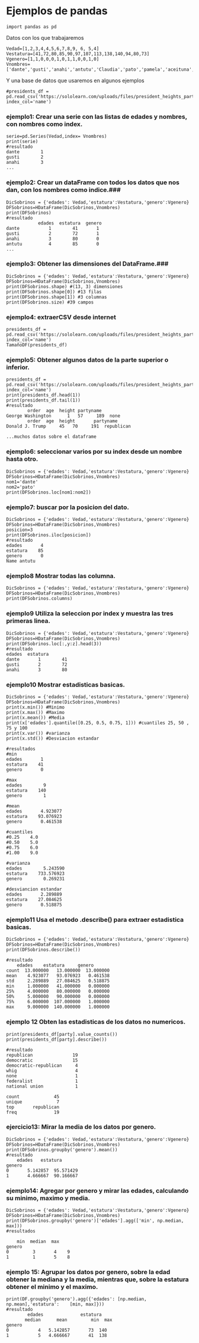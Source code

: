 # Ejemplos de pandas

    import pandas as pd

Datos con los que trabajaremos

    Vedad=[1,2,3,4,4,5,6,7,8,9, 6, 5,4]
    Vestatura=[41,72,80,85,90,97,107,113,138,140,94,80,73]
    Vgenero=[1,1,0,0,0,1,0,1,1,0,0,1,0]
    Vnombres=['dante','gusti','anahi','antutu','Claudia','pato','pamela','aceituna','pedro','rabito','javiera','cristobal','soraya']

Y una base de datos que usaremos en algunos ejemplos

    #presidents_df = pd.read_csv('https://sololearn.com/uploads/files/president_heights_party.csv', index_col='name')


### ejemplo1: Crear una serie con las listas de edades y nombres, con nombres como index.
    
    serie=pd.Series(Vedad,index= Vnombres)
    print(serie)
    #resultado
    dante        1
    gusti        2
    anahi        3
    ...


### ejemplo2: Crear un dataFrame con todos los datos que nos dan, con los nombres como indice.###

    DicSobrinos = {'edades': Vedad,'estatura':Vestatura,'genero':Vgenero}
    DFSobrinos=HDataFrame(DicSobrinos,Vnombres)
    print(DFSobrinos)
    #resultado
                edades  estatura  genero
    dante           1        41       1
    gusti           2        72       1
    anahi           3        80       0
    antutu          4        85       0
    ...


### ejemplo3: Obtener las dimensiones del DataFrame.###

	DicSobrinos = {'edades': Vedad,'estatura':Vestatura,'genero':Vgenero}
	DFSobrinos=HDataFrame(DicSobrinos,Vnombres)
	print(DFSobrinos.shape) #(13, 3) dimensiones
	print(DFSobrinos.shape[0]) #13 filas
	print(DFSobrinos.shape[1]) #3 columnas
	print(DFSobrinos.size) #39 campos


### ejemplo4: extraerCSV desde internet

	presidents_df = pd.read_csv('https://sololearn.com/uploads/files/president_heights_party.csv', index_col='name')
	TamañoDF(presidents_df)


### ejemplo5: Obtener algunos datos de la parte superior o inferior.

	presidents_df = pd.read_csv('https://sololearn.com/uploads/files/president_heights_party.csv', index_col='name')
	print(presidents_df.head(1))
	print(presidents_df.tail(1))
	#resultado
			order  age  height partyname
	George Washington      1   57     189  none
			order  age  height       partyname
	Donald J. Trump     45   70     191  republican

	...muchos datos sobre el dataframe

### ejemplo6: seleccionar varios por su index desde un nombre hasta otro.

	DicSobrinos = {'edades': Vedad,'estatura':Vestatura,'genero':Vgenero}
	DFSobrinos=HDataFrame(DicSobrinos,Vnombres)
	nom1='dante'
	nom2='pato'
	print(DFSobrinos.loc[nom1:nom2])

### ejemplo7: buscar por la posicion del dato.

	DicSobrinos = {'edades': Vedad,'estatura':Vestatura,'genero':Vgenero}
	DFSobrinos=HDataFrame(DicSobrinos,Vnombres)
	posicion=3
	print(DFSobrinos.iloc[posicion])
	#resultado
	edades       4
	estatura    85
	genero       0
	Name antutu

### ejemplo8 Mostrar todas las columna.

	DicSobrinos = {'edades': Vedad,'estatura':Vestatura,'genero':Vgenero}
	DFSobrinos=HDataFrame(DicSobrinos,Vnombres)
	print(DFSobrinos.columns)


### ejemplo9 Utiliza la seleccion por index y muestra las tres primeras linea.

	DicSobrinos = {'edades': Vedad,'estatura':Vestatura,'genero':Vgenero}
	DFSobrinos=HDataFrame(DicSobrinos,Vnombres)
	print(DFSobrinos.loc[:,y:z].head(3))
	#resultado
	edades  estatura
	dante       1        41
	gusti       2        72
	anahi       3        80

### ejemplo10 Mostrar estadisticas basicas.

	DicSobrinos = {'edades': Vedad,'estatura':Vestatura,'genero':Vgenero}
	DFSobrinos=HDataFrame(DicSobrinos,Vnombres)
	print(x.min()) #Minimo
	print(x.max()) #Maximo
	print(x.mean()) #Media
	print(x['edades'].quantile([0.25, 0.5, 0.75, 1])) #cuantiles 25, 50 , 75 y 100
	print(x.var()) #varianza
	print(x.std()) #Desviacion estandar
	
	#resultados
	#min
	edades       1
	estatura    41
	genero       0

	#max
	edades        9
	estatura    140
	genero        1

	#mean
	edades       4.923077
	estatura    93.076923
	genero       0.461538

	#cuantiles
	#0.25    4.0
	#0.50    5.0
	#0.75    6.0
	#1.00    9.0

	#varianza
	edades        5.243590
	estatura    733.576923
	genero        0.269231

	#desviancion estandar
	edades       2.289889
	estatura    27.084625
	genero       0.518875



### ejemplo11 Usa el metodo .describe() para extraer estadistica basicas.

	DicSobrinos = {'edades': Vedad,'estatura':Vestatura,'genero':Vgenero}
	DFSobrinos=HDataFrame(DicSobrinos,Vnombres)
	print(DFSobrinos.describe())
	
	#resultado
		edades    estatura     genero
	count  13.000000   13.000000  13.000000
	mean    4.923077   93.076923   0.461538
	std     2.289889   27.084625   0.518875
	min     1.000000   41.000000   0.000000
	25%     4.000000   80.000000   0.000000
	50%     5.000000   90.000000   0.000000
	75%     6.000000  107.000000   1.000000
	max     9.000000  140.000000   1.000000

### ejemplo 12 Obten las estadisticas de los datos no numericos.

	print(presidents_df[party].value_counts())
	print(presidents_df[party].describe())

	#resultado
	republican               19
	democratic               15
	democratic-republican     4
	whig                      4
	none                      1
	federalist                1
	national union            1

	count             45
	unique             7
	top       republican
	freq              19

### ejercicio13: Mirar la media de los datos por genero.

	DicSobrinos = {'edades': Vedad,'estatura':Vestatura,'genero':Vgenero}
	DFSobrinos=HDataFrame(DicSobrinos,Vnombres)
	print(DFSobrinos.groupby('genero').mean())
	#resultado
		edades   estatura
	genero
	0       5.142857  95.571429
	1       4.666667  90.166667

### ejemplo14: Agregar por genero y mirar las edades, calculando su minimo, maximo y media.

	DicSobrinos = {'edades': Vedad,'estatura':Vestatura,'genero':Vgenero}
	DFSobrinos=HDataFrame(DicSobrinos,Vnombres)
	print(DFSobrinos.groupby('genero')['edades'].agg(['min', np.median, max]))
	#resultados
	
		min  median  max
	genero
	0         3       4    9
	1         1       5    8


### ejemplo 15: Agrupar los datos por genero, sobre la edad obtener la mediana y la media, mientras que, sobre la estatura obtener  el minimo y el maximo.
	
	print(DF.groupby('genero').agg({'edades': [np.median, np.mean],'estatura':    [min, max]}))
	#resultado
		    edades           	estatura
	       median      mean     	min  max
	genero
	0           4  	5.142857       73  140
	1           5  	4.666667       41  138
